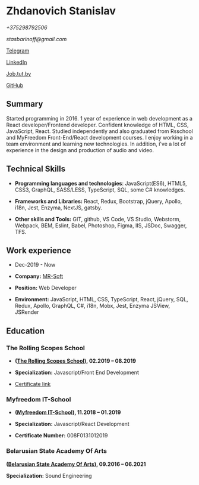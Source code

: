 # Zhdanovich Stanislav  

_+375298792506_

_stasbarinoff@gmail.com_

[Telegram](https://t.me/stasbarinoff)

[LinkedIn](https://www.linkedin.com/in/stanislav-zhdanovich/)

[Job.tut.by](https://jobs.tut.by/resume/e29ad211ff0759e1090039ed1f42795a6e5267)

[GitHub](https://github.com/Stassras)

## Summary

Started programming in 2016. 1 year of experience in web development as a React developer/Frontend developer. Сonfident knowledge of HTML, CSS, JavaScript, React. Studied independently and also graduated from Rsschool and MyFreedom Front-End/React development courses. I enjoy working in a team environment and learning new technologies. In addition, i've a lot of experience in the design and production of audio and video.

## Technical Skills

- **Programming languages and technologies**: JavaScript(ES6), HTML5, CSS3, GraphQL, SASS/LESS, TypeScript, SQL, some C# knowledges.

- **Frameworks and Libraries:** React, Redux, Bootstrap, jQuery, Apollo, i18n, Jest, Enzyma, NextJS, gatsby. 

- **Other skills and Tools:** GIT, github, VS Code, VS Studio, Webstorm, Webpack, BEM, Eslint, Babel, Photoshop, Figma, IIS, JSDoc, Swagger, TFS.

## Work experience  

- Dec-2019 - Now  

- **Company:** [MR-Soft](https://www.mrsoft.by/) 

- **Position:** Web Developer  

- **Environment:** JavaScript, HTML, CSS, TypeScript, React, jQuery, SQL, Redux, Apollo, GraphQL, C#, i18n, Mobx, Jest, Enzyma JSView, JSRender

## Education

### The Rolling Scopes School

- **([The Rolling Scopes School](https://school.rollingscopes.com/)), 02.2019 – 08.2019**

- **Specialization:** Javascript/Front End Development

- [Certificate link](https://app.rs.school/certificate/92eb5q8q)

### Myfreedom IT-School

- **([Myfreedom IT-School](https://myfreedom.by/)), 11.2018 – 01.2019**

- **Specialization:** Javascript/React Development

- **Certificate Number:** 008F0131012019

### Belarusian State Academy Of Arts

  **([Belarusian State Academy Of Arts](http://bdam.by/)), 09.2016 – 06.2021**

  **Specialization:** Sound Engineering


